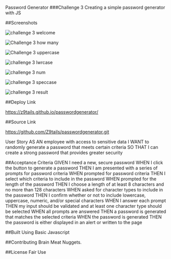 
Password Generator
###Challenge 3 Creating a simple password generator with JS

##Screenshots

![challenge 3 welcome](https://user-images.githubusercontent.com/100103488/162658755-153122f2-1dad-4cd7-82bb-c5ab04a88a0e.jpg)

![Challenge 3 how many](https://user-images.githubusercontent.com/100103488/162658766-25650e88-d8c9-4a11-b14e-1d6b43f57753.png)

![Challenge 3 uppercase](https://user-images.githubusercontent.com/100103488/162658798-b836e630-155b-4910-ae12-96db80e2b2ae.jpg)

![challenge 3 lwrcase](https://user-images.githubusercontent.com/100103488/162658807-2d8c9df0-23ac-4eb5-a2ab-b585eec19579.png)

![challenge 3 num](https://user-images.githubusercontent.com/100103488/162658824-8a621bf2-386b-45a7-bf47-484e2f9df0a3.png)

![challenge 3 speccase](https://user-images.githubusercontent.com/100103488/162658837-b03388c7-bb86-4962-bb7d-8db3b969acb5.png)

![challenge 3 result](https://user-images.githubusercontent.com/100103488/162658849-70c3c5ae-c557-4594-9a33-c7c2c97d7626.png)



##Deploy Link

https://z9tails.github.io/passwordgenerator/

##Source Link

https://github.com/Z9tails/passwordgenerator.git

User Story
AS AN employee with access to sensitive data
I WANT to randomly generate a password that meets certain criteria
SO THAT I can create a strong password that provides greater security

##Acceptance Criteria 
GIVEN I need a new, secure password
WHEN I click the button to generate a password
THEN I am presented with a series of prompts for password criteria
WHEN prompted for password criteria
THEN I select which criteria to include in the password
WHEN prompted for the length of the password
THEN I choose a length of at least 8 characters and no more than 128 characters
WHEN asked for character types to include in the password
THEN I confirm whether or not to include lowercase, uppercase, numeric, and/or special characters
WHEN I answer each prompt
THEN my input should be validated and at least one character type should be selected
WHEN all prompts are answered
THEN a password is generated that matches the selected criteria
WHEN the password is generated
THEN the password is either displayed in an alert or written to the page

##Built
Using Basic Javascript

##Contributing
Brain Meat Nuggets. 

##License
Fair Use
